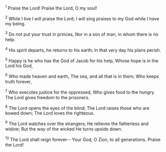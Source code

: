 <sup>1</sup> 
Praise the Lord! Praise the Lord, O my soul! 

<sup>2</sup> 
While I live I will praise the Lord; I will sing praises to my God while I have my being. 

<sup>3</sup> 
Do not put your trust in princes, Nor in a son of man, in whom there is no help. 

<sup>4</sup> 
His spirit departs, he returns to his earth; In that very day his plans perish. 

<sup>5</sup> 
Happy is he who has the God of Jacob for his help, Whose hope is in the Lord his God, 

<sup>6</sup> 
Who made heaven and earth, The sea, and all that is in them; Who keeps truth forever, 

<sup>7</sup> 
Who executes justice for the oppressed, Who gives food to the hungry. The Lord gives freedom to the prisoners. 

<sup>8</sup> 
The Lord opens the eyes of the blind; The Lord raises those who are bowed down; The Lord loves the righteous. 

<sup>9</sup> 
The Lord watches over the strangers; He relieves the fatherless and widow; But the way of the wicked He turns upside down. 

<sup>10</sup> 
The Lord shall reign forever-- Your God, O Zion, to all generations. Praise the Lord!